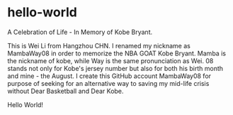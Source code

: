 # hello-world
A Celebration of Life - In Memory of Kobe Bryant.

This is Wei Li from Hangzhou CHN. 
I renamed my nickname as MambaWay08 in order to memorize the NBA GOAT Kobe Bryant.
Mamba is the nickname of kobe, while Way is the same pronunciation as Wei.
08 stands not only for Kobe's jersey number but also for both his birth month and mine - the August.
I create this GitHub account MambaWay08 for purpose of seeking for an alternative way to saving my mid-life crisis without Dear Basketball and Dear Kobe.

Hello World!
